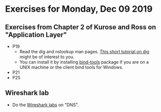 # Exercises for Monday, Dec 09 2019

## Exercises from Chapter 2 of Kurose and Ross on "Application Layer"

* P19
  * Read the dig and nslookup man pages. [This short tutorial on dig](https://www.linode.com/docs/networking/dns/use-dig-to-perform-manual-dns-queries/) might be of interest to you.
  * You can install it by installing [bind-tools](http://www.isc.org/downloads/bind/) package if you are on a UNIX machine or the client bind tools for Windows. 
* P21
* P25


## Wireshark lab 

* Do the [Wireshark labs](https://www-net.cs.umass.edu/wireshark-labs/) on "DNS". 

